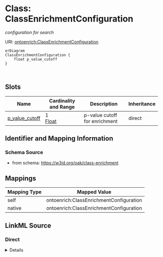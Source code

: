 

# Class: ClassEnrichmentConfiguration


_configuration for search_





URI: [ontoenrich:ClassEnrichmentConfiguration](https://w3id.org/oak/class-enrichment/ClassEnrichmentConfiguration)



```mermaid
erDiagram
ClassEnrichmentConfiguration {
    float p_value_cutoff  
}



```



<!-- no inheritance hierarchy -->


## Slots

| Name | Cardinality and Range | Description | Inheritance |
| ---  | --- | --- | --- |
| [p_value_cutoff](p_value_cutoff.md) | 1 <br/> [Float](Float.md) | p-value cutoff for enrichment | direct |









## Identifier and Mapping Information







### Schema Source


* from schema: https://w3id.org/oak/class-enrichment





## Mappings

| Mapping Type | Mapped Value |
| ---  | ---  |
| self | ontoenrich:ClassEnrichmentConfiguration |
| native | ontoenrich:ClassEnrichmentConfiguration |





## LinkML Source

<!-- TODO: investigate https://stackoverflow.com/questions/37606292/how-to-create-tabbed-code-blocks-in-mkdocs-or-sphinx -->

### Direct

<details>
```yaml
name: ClassEnrichmentConfiguration
description: configuration for search
from_schema: https://w3id.org/oak/class-enrichment
attributes:
  p_value_cutoff:
    name: p_value_cutoff
    description: p-value cutoff for enrichment
    from_schema: https://w3id.org/oak/class-enrichment
    rank: 1000
    domain_of:
    - ClassEnrichmentConfiguration
    range: float
    required: true

```
</details>

### Induced

<details>
```yaml
name: ClassEnrichmentConfiguration
description: configuration for search
from_schema: https://w3id.org/oak/class-enrichment
attributes:
  p_value_cutoff:
    name: p_value_cutoff
    description: p-value cutoff for enrichment
    from_schema: https://w3id.org/oak/class-enrichment
    rank: 1000
    alias: p_value_cutoff
    owner: ClassEnrichmentConfiguration
    domain_of:
    - ClassEnrichmentConfiguration
    range: float
    required: true

```
</details>